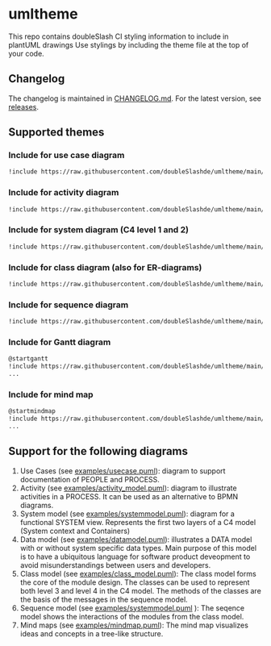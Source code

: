 # umltheme

This repo contains doubleSlash CI styling information to include in plantUML drawings
Use stylings by including the theme file at the top of your code.

## Changelog

The changelog is maintained in [CHANGELOG.md](./CHANGELOG.md). For the latest version, see [releases](https://github.com/doubleSlashde/umltheme/releases).

## Supported themes

### Include for use case diagram

``` txt
!include https://raw.githubusercontent.com/doubleSlashde/umltheme/main/puml-theme-doubleslash-usecase.puml
```

### Include for activity diagram

``` txt
!include https://raw.githubusercontent.com/doubleSlashde/umltheme/main/puml-theme-doubleslash-activity.puml
```

### Include for system diagram (C4 level 1 and 2)

``` txt
!include https://raw.githubusercontent.com/doubleSlashde/umltheme/main/puml-theme-doubleslash-system.puml
```

### Include for class diagram (also for ER-diagrams)

``` txt
!include https://raw.githubusercontent.com/doubleSlashde/umltheme/main/puml-theme-doubleslash-class.puml
```

### Include for sequence diagram

``` txt
!include https://raw.githubusercontent.com/doubleSlashde/umltheme/main/puml-theme-doubleslash-sequence.puml
```

### Include for Gantt diagram

``` txt
@startgantt
!include https://raw.githubusercontent.com/doubleSlashde/umltheme/main/pgantt-theme-doubleslash.puml
...
```

### Include for mind map

``` txt
@startmindmap
!include https://raw.githubusercontent.com/doubleSlashde/umltheme/main/puml-theme-doubleslash-mindmap.puml
...
```

## Support for the following diagrams

1. Use Cases (see [examples/usecase.puml](examples/usecase.puml)): diagram to support documentation of PEOPLE and PROCESS.
2. Activity (see [examples/activity_model.puml](examples/activity_model.puml)): diagram to illustrate activities in a PROCESS. It can be used as an alternative to BPMN diagrams.  
3. System model (see [examples/systemmodel.puml](examples/systemmodel.puml)): diagram for a functional SYSTEM view. Represents the first two layers of a C4 model (System context and Containers)
4. Data model (see [examples/datamodel.puml](examples/datamodel.puml)): illustrates a DATA model with or without system specific data types. Main purpose of this model is to have a ubiquitous language for software product deveopment to avoid misunderstandings between users and developers.
5. Class model (see [examples/class_model.puml](/examples/class_model.puml)): The class model forms the core of the module design. The classes can be used to represent both level 3 and level 4 in the C4 model. The methods of the classes are the basis of the messages in the sequence model.
6. Sequence model (see [examples/systemmodel.puml](examples/systemmodel.puml) ): The seqence model shows the interactions of the modules from the class model.
7. Mind maps (see [examples/mindmap.puml](examples/mindmap.puml)): The mind map visualizes ideas and concepts in a tree-like structure.
